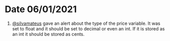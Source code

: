# Date 06/01/2021

1. [@silvamateus](https://github.com/silvamateus) gave an alert about the type of the price variable. It was set to float and it should be set to decimal or even an int. If it is stored as an int it should be stored as cents.
